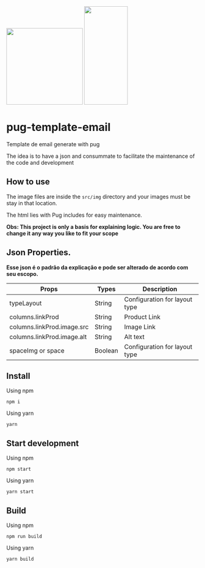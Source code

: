 <img src="https://cdn.rawgit.com/pugjs/pug-logo/eec436cee8fd9d1726d7839cbe99d1f694692c0c/SVG/pug-final-logo-_-colour-128.svg" height="200">
<img height="257" width="114" src="https://raw.githubusercontent.com/gulpjs/artwork/master/gulp-2x.png">

# pug-template-email
Template de email generate with pug

The idea is to have a json and consummate to facilitate the maintenance of the
code and development

## How to use
The image files are inside the `src/img` directory and your images must be
stay in that location.

The html lies with Pug includes for easy maintenance.

**Obs: This project is only a basis for explaining logic. You are free to change it any way you like to fit your scope**

## Json Properties.
**Esse json é o padrão da explicação e pode ser alterado de acordo com seu escopo.**

| Props | Types | Description |
| ------ | ------ | ------ |
| typeLayout | String | Configuration for layout type |
| columns.linkProd | String | Product Link |
| columns.linkProd.image.src | String | Image Link |
| columns.linkProd.image.alt | String | Alt text |
| spaceImg or space | Boolean | Configuration for layout type |



## Install
Using npm
```
npm i
```

Using yarn
```
yarn
```

## Start development
Using npm
```
npm start
```

Using yarn
```
yarn start
```

## Build
Using npm
```
npm run build
```

Using yarn
```
yarn build
```

